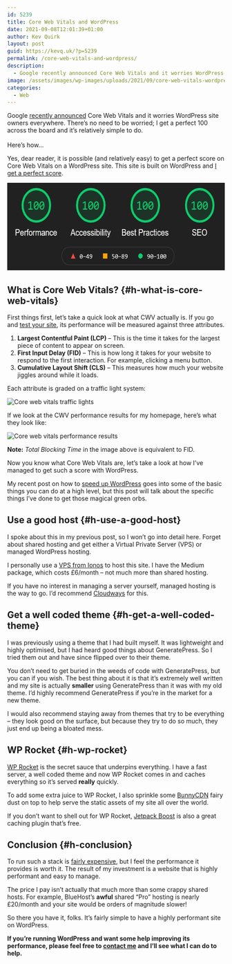 ```yaml
---
id: 5239
title: Core Web Vitals and WordPress
date: 2021-09-08T12:01:39+01:00
author: Kev Quirk
layout: post
guid: https://kevq.uk/?p=5239
permalink: /core-web-vitals-and-wordpress/
description:
  - Google recently announced Core Web Vitals and it worries WordPress site owners everywhere. I get a perfect 100 across the board, here's how...
image: /assets/images/wp-images/uploads/2021/09/core-web-vitals-wordpress.png
categories:
  - Web
---
```



<p class="tldr">
  Google <a href="https://web.dev/vitals/" target="_blank" rel="noreferrer noopener">recently announced</a> Core Web Vitals and it worries WordPress site owners everywhere. There&#8217;s no need to be worried; I get a perfect 100 across the board and it&#8217;s relatively simple to do.<br /><br />Here&#8217;s how…
</p>

Yes, dear reader, it is possible (and relatively easy) to get a perfect score on Core Web Vitals on a WordPress site. This site is built on WordPress and <a href="https://lighthouse-dot-webdotdevsite.appspot.com//lh/html?url=https%3A%2F%2Fkevq.uk" target="_blank" rel="noreferrer noopener">I get a perfect score</a>.

<img loading="lazy" width="591" height="202" src="/assets/images/wp-images/2021/05/core-web-vitals-results.png" alt="" class="wp-image-5242" />  

## What is Core Web Vitals? {#h-what-is-core-web-vitals}

First things first, let&#8217;s take a quick look at what CWV actually is. If you go and <a href="https://web.dev/measure/" target="_blank" rel="noreferrer noopener">test your site</a>, its performance will be measured against three attributes.

  1. **Largest Contentful Paint (LCP)** &#8211; This is the time it takes for the largest piece of content to appear on screen.
  2. **First Input Delay (FID)** &#8211; This is how long it takes for your website to respond to the first interaction. For example, clicking a menu button.
  3. **Cumulative Layout Shift (CLS)** &#8211; This measures how much your website jiggles around while it loads.

Each attribute is graded on a traffic light system:

<img loading="lazy" width="1220" height="375" src="/assets/images/wp-images/2021/05/core-web-vitals-traffic-lights-1220x375.png" alt="Core web vitals traffic lights" class="wp-image-5245" srcset="/assets/images/wp-images/2021/05/core-web-vitals-traffic-lights-1220x375.png 1220w, /assets/images/wp-images/2021/05/core-web-vitals-traffic-lights-610x187.png 610w, /assets/images/wp-images/2021/05/core-web-vitals-traffic-lights-768x236.png 768w, /assets/images/wp-images/2021/05/core-web-vitals-traffic-lights-1536x472.png 1536w, /assets/images/wp-images/2021/05/core-web-vitals-traffic-lights.png 1579w" sizes="(max-width: 1220px) 100vw, 1220px" />  

If we look at the CWV performance results for my homepage, here&#8217;s what they look like:

<img loading="lazy" width="905" height="380" src="/assets/images/wp-images/2021/05/core-web-vitals-performance-results.png" alt="Core web vitals performance results" class="wp-image-5247" srcset="/assets/images/wp-images/2021/05/core-web-vitals-performance-results.png 905w, /assets/images/wp-images/2021/05/core-web-vitals-performance-results-610x256.png 610w, /assets/images/wp-images/2021/05/core-web-vitals-performance-results-768x322.png 768w" sizes="(max-width: 905px) 100vw, 905px" />  

<p class="notice">
  <strong>Note:</strong> <em>Total Blocking Time </em>in the image above is equivalent to FID.
</p>

Now you know what Core Web Vitals are, let&#8217;s take a look at how I&#8217;ve managed to get such a score with WordPress.

My recent post on how to <a href="https://kevq.uk/how-to-speed-up-wordpress/" target="_blank" rel="noreferrer noopener">speed up WordPress</a> goes into some of the basic things you can do at a high level, but this post will talk about the specific things I&#8217;ve done to get those magical green orbs.

## Use a good host {#h-use-a-good-host}

I spoke about this in my previous post, so I won&#8217;t go into detail here. Forget about shared hosting and get either a Virtual Private Server (VPS) or managed WordPress hosting.

I personally use a <a href="https://www.ionos.co.uk/servers/vps?ac=OM.UK.UKf11K357003T7073a&kwk=634887631" target="_blank" rel="noreferrer noopener">VPS from Ionos</a> to host this site. I have the Medium package, which costs £6/month &#8211; not much more than shared hosting.

If you have no interest in managing a server yourself, managed hosting is the way to go. I&#8217;d recommend <a href="https://www.cloudways.com/en/" target="_blank" rel="noreferrer noopener">Cloudways</a> for this.

## Get a well coded theme {#h-get-a-well-coded-theme}

I was previously using a theme that I had built myself. It was lightweight and highly optimised, but I had heard good things about GeneratePress. So I tried them out and have since flipped over to their theme.

You don&#8217;t need to get buried in the weeds of code with GeneratePress, but you can if you wish. The best thing about it is that it&#8217;s extremely well written and my site is actually **smaller** using GeneratePress than it was with my old theme. I&#8217;d highly recommend GeneratePress if you&#8217;re in the market for a new theme.

I would also recommend staying away from themes that try to be everything &#8211; they look good on the surface, but because they try to do so much, they just end up being a bloated mess.

## WP Rocket {#h-wp-rocket}

<a href="https://shareasale.com/r.cfm?b=1075949&u=2420767&m=74778&urllink=&afftrack=" target="_blank" rel="noreferrer noopener">WP Rocket</a> is the secret sauce that underpins everything. I have a fast server, a well coded theme and now WP Rocket comes in and caches everything so it&#8217;s served **really** quickly.

To add some extra juice to WP Rocket, I also sprinkle some <a href="https://bunnycdn.com/?ref=gnn7bkvipc" target="_blank" rel="noreferrer noopener">BunnyCDN</a> fairy dust on top to help serve the static assets of my site all over the world.

If you don&#8217;t want to shell out for WP Rocket, <a href="https://jetpack.com/boost/" target="_blank" rel="noreferrer noopener">Jetpack Boost</a> is also a great caching plugin that&#8217;s free.

## Conclusion {#h-conclusion}

To run such a stack is <a href="https://kevq.uk/the-hunt-for-better-wordpress-hosting/" target="_blank" rel="noreferrer noopener">fairly expensive</a>, but I feel the performance it provides is worth it. The result of my investment is a website that is highly performant and easy to manage.

The price I pay isn&#8217;t actually that much more than some crappy shared hosts. For example, BlueHost&#8217;s **awful** shared &#8220;Pro&#8221; hosting is nearly £20/month and your site would be orders of magnitude slower!

So there you have it, folks. It&#8217;s fairly simple to have a highly performant site on WordPress.

**If you&#8217;re running WordPress and want some help improving its performance, please feel free to <a href="https://kevq.uk/contact/" target="_blank" rel="noreferrer noopener">contact me</a> and I&#8217;ll see what I can do to help.**
